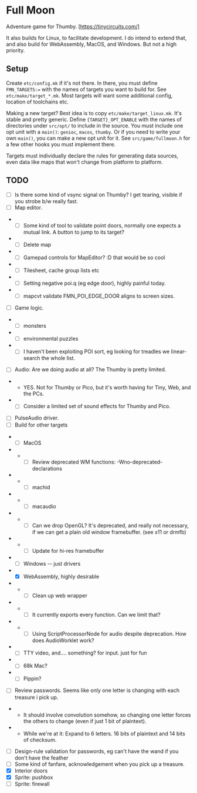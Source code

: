 # Full Moon

Adventure game for Thumby. [https://tinycircuits.com/]

It also builds for Linux, to facilitate development.
I do intend to extend that, and also build for WebAssembly, MacOS, and Windows.
But not a high priority.

## Setup

Create `etc/config.mk` if it's not there.
In there, you must define `FMN_TARGETS:=` with the names of targets you want to build for.
See `etc/make/target_*.mk`.
Most targets will want some additional config, location of toolchains etc.

Making a new target? Best idea is to copy `etc/make/target_linux.mk`.
It's stable and pretty generic.
Define `{TARGET}_OPT_ENABLE` with the names of directories under `src/opt/` to include in the source.
You must include one opt unit with a `main()`: `genioc`, `macos`, `thumby`.
Or if you need to write your own `main()`, you can make a new opt unit for it.
See `src/game/fullmoon.h` for a few other hooks you must implement there.

Targets must individually declare the rules for generating data sources, even data like maps that won't change from platform to platform.

## TODO

- [ ] Is there some kind of vsync signal on Thumby? I get tearing, visible if you strobe b/w really fast.
- [ ] Map editor.
- - [ ] Some kind of tool to validate point doors, normally one expects a mutual link. A button to jump to its target?
- - [ ] Delete map
- - [ ] Gamepad controls for MapEditor? :D that would be so cool
- - [ ] Tilesheet, cache group lists etc
- - [ ] Setting negative poi.q (eg edge door), highly painful today.
- - [ ] mapcvt validate FMN_POI_EDGE_DOOR aligns to screen sizes.
- [ ] Game logic.
- - [ ] monsters
- - [ ] environmental puzzles
- - [ ] I haven't been exploiting POI sort, eg looking for treadles we linear-search the whole list.
- [ ] Audio: Are we doing audio at all? The Thumby is pretty limited.
- - YES. Not for Thumby or Pico, but it's worth having for Tiny, Web, and the PCs.
- - [ ] Consider a limited set of sound effects for Thumby and Pico.
- [ ] PulseAudio driver.
- [ ] Build for other targets
- - [ ] MacOS
- - - [ ] Review deprecated WM functions: -Wno-deprecated-declarations
- - - [ ] machid
- - - [ ] macaudio
- - - [ ] Can we drop OpenGL? It's deprecated, and really not necessary, if we can get a plain old window framebuffer. (see x11 or drmfb)
- - - [ ] Update for hi-res framebuffer
- - [ ] Windows -- just drivers
- - [x] WebAssembly, highly desirable
- - - [ ] Clean up web wrapper
- - - [ ] It currently exports every function. Can we limit that?
- - - [ ] Using ScriptProcessorNode for audio despite deprecation. How does AudioWorklet work?
- - [ ] TTY video, and.... something? for input. just for fun
- - [ ] 68k Mac?
- - [ ] Pippin?
- [ ] Review passwords. Seems like only one letter is changing with each treasure i pick up.
- - It should involve convolution somehow, so changing one letter forces the others to change (even if just 1 bit of plaintext).
- - While we're at it: Expand to 6 letters. 16 bits of plaintext and 14 bits of checksum.
- [ ] Design-rule validation for passwords, eg can't have the wand if you don't have the feather
- [ ] Some kind of fanfare, acknowledgement when you pick up a treasure.
- [x] Interior doors
- [x] Sprite: pushbox
- [ ] Sprite: firewall
